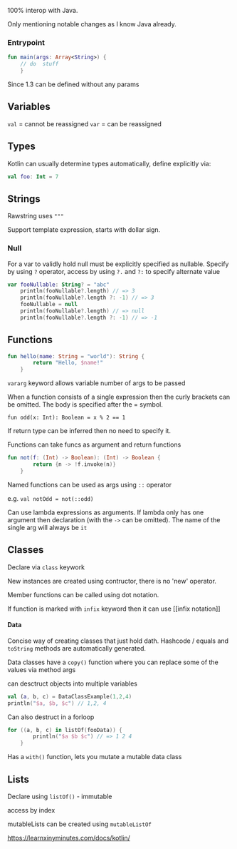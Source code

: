 100% interop with Java. 

Only mentioning notable changes as I know Java already. 

### Entrypoint

``` kotlin
fun main(args: Array<String>) { 
	// do  stuff
	}
```

Since 1.3 can be defined without any params

## Variables

`val` = cannot be reassigned
`var` = can be reassigned 

## Types

Kotlin can usually determine types automatically, define explicitly via:

``` kotlin
val foo: Int = 7
```

## Strings

Rawstring uses `"""`

Support template expression, starts with dollar sign. 

### Null

For a var to validly hold null must be explicitly specified as nullable. Specify by using `?` operator, access by using `?.`  and `?:` to specify alternate value

``` kotlin
var fooNullable: String? = "abc"
    println(fooNullable?.length) // => 3
    println(fooNullable?.length ?: -1) // => 3
    fooNullable = null
    println(fooNullable?.length) // => null
    println(fooNullable?.length ?: -1) // => -1
```


## Functions

``` kotlin
fun hello(name: String = "world"): String {
        return "Hello, $name!"
    }
```

`vararg` keyword allows variable number of args to be passed

 When a function consists of a single expression then the curly brackets can be omitted. The body is specified after the = symbol.

    fun odd(x: Int): Boolean = x % 2 == 1

If return type can be inferred then no need to specify it. 

Functions can take funcs as argument and return functions

``` kotlin
fun not(f: (Int) -> Boolean): (Int) -> Boolean {
        return {n -> !f.invoke(n)}
    }
```

Named functions can be used as args using `::` operator

e.g.
`val notOdd = not(::odd)`

Can use lambda expressions as arguments. If lambda only has one argument then declaration (with the `->` can be omitted). The name of the single arg will always be `it`

## Classes

Declare via `class` keywork

New instances are created using contructor, there is no 'new' operator. 

Member functions can be called using dot notation. 

If function is marked with `infix` keyword then it can use [[infix notation]]

#### Data

Concise way of creating classes that just hold dath. Hashcode / equals and `toString` methods are automatically generated. 

Data classes have a `copy()` function where you can replace some of the values via method args

can desctruct objects into multiple variables

``` kotlin
val (a, b, c) = DataClassExample(1,2,4)
println("$a, $b, $c") // 1,2, 4
```

Can also destruct in a forloop

``` kotlin
for ((a, b, c) in listOf(fooData)) {
        println("$a $b $c") // => 1 2 4
    }
```


Has a `with()` function, lets you mutate a mutable data class

## Lists

Declare using `listOf()` - immutable

access by index

mutableLists can be created using `mutableListOf`





https://learnxinyminutes.com/docs/kotlin/

